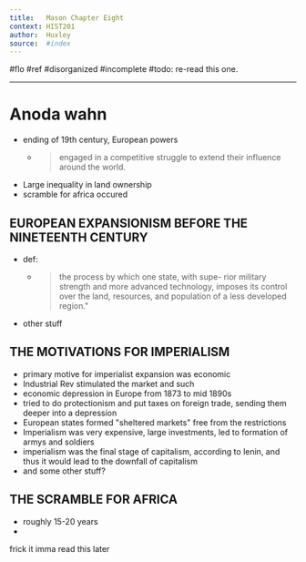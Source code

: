 ```yaml
---
title:   Mason Chapter Eight 
context: HIST201
author:  Huxley
source:  #index
---
```


#flo #ref  #disorganized #incomplete
#todo: re-read this one. 

---


# Anoda wahn 

- ending of 19th century, European powers 
	- > engaged in a competitive struggle to extend their influence around the world. 
- Large inequality in land ownership 
- scramble for africa occured 

## EUROPEAN EXPANSIONISM BEFORE THE NINETEENTH CENTURY

- def: 
	- > the process by which one state, with supe- rior military strength and more advanced technology, imposes its control over the land, resources, and population of a less developed region."
- other stuff 

## THE MOTIVATIONS FOR IMPERIALISM

- primary motive for imperialist expansion was economic
- Industrial Rev stimulated the market and such
- economic depression in Europe from 1873 to mid 1890s 
- tried to do protectionism and put taxes on foreign trade, sending them deeper into a depression 
- European states formed "sheltered markets" free from the restrictions
- Imperialism was very expensive, large investments, led to formation of armys and soldiers 
- imperialism was the final stage of capitalism, according to lenin, and thus it would lead to the downfall of capitalism
- and some other stuff?


## THE SCRAMBLE FOR AFRICA

- roughly 15-20 years
- 

frick it imma read this later 











































